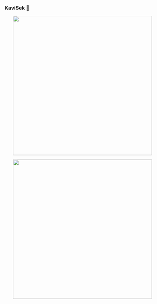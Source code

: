 ### KaviSek 🔆

<p align="center">
	<img width="450em" src="https://github-readme-stats.vercel.app/api?username=kavisek&show_icons=true&include_all_commits=true&count_private=true&hide_border=true&theme=dark" />
</p>

<p align="center">
	<img width="450em" src="https://github-readme-streak-stats.herokuapp.com/?user=kavisek&include_all_commits=true&hide_border=true&theme=dark"/>
</p>

<!-- <p align="center">
	<img width="450em" src="https://github-readme-stats.vercel.app/api/top-langs/?username=kavisek&layout=compact&custom_title=Most%20used%20languages&langs_count=10&include_all_commits=true&hide_progress=true&hide_border=true&theme=dark&exclude_repo=data-science-modules&"/>
</p> -->
